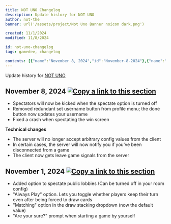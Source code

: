 ```yaml
---
title: NOT UNO Changelog
description: Update history for NOT UNO
author: not-the
banner: url('/assets/project/Not Uno Banner noicon dark.png')

created: 11/1/2024
modified: 11/8/2024

id: not-uno-changelog
tags: gamedev, changelog

contents: [{"name":"November 8, 2024","id":"November-8-2024"},{"name":"November 1, 2024","id":"November-1-2024"}]
---
```


Update history for [NOT UNO](https://uno.notkal.com/)

<article id="November-8-2024">
<h2>November 8, 2024 <a href="#November-8-2024"><img src="/assets/icon/link.svg" alt="Copy a link to this section" class="icon article_url_button" role="button" tabindex="0"></a></h2>
  
- Spectators will now be kicked when the spectate option is turned off
- Removed redundant set username button from profile menu; the done button now updates your username
- Fixed a crash when spectating the win screen

**Technical changes**

- The server will no longer accept arbitrary config values from the client
- In certain cases, the server will now notify you if you've been disconnected from a game
- The client now gets leave game signals from the server

</article>

<article id="November-1-2024">
<h2>November 1, 2024 <a href="#November-1-2024"><img src="/assets/icon/link.svg" alt="Copy a link to this section" class="icon article_url_button" role="button" tabindex="0"></a></h2>

- Added option to spectate public lobbies (Can be turned off in your room config)
- "Always Play" option. Lets you toggle whether players keep their turn even after being forced to draw cards
- "Matching" option in the draw stacking dropdown (now the default value)
- "Are your sure?" prompt when starting a game by yourself

</article>

